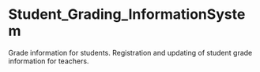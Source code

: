 # Student_Grading_InformationSystem
Grade information for students. Registration and updating of student grade information for teachers.
